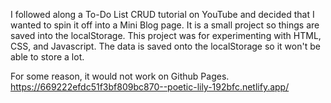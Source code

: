 
I followed along a To-Do List CRUD tutorial on YouTube and decided that I wanted to spin it off into a Mini Blog page.
It is a small project so things are saved into the localStorage.
This project was for experimenting with HTML, CSS, and Javascript.
The data is saved onto the localStorage so it won't be able to store a lot.

For some reason, it would not work on Github Pages.
https://669222efdc51f3bf809bc870--poetic-lily-192bfc.netlify.app/
